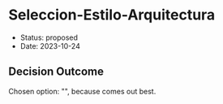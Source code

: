 # Seleccion-Estilo-Arquitectura

* Status: proposed
* Date: 2023-10-24

## Decision Outcome

Chosen option: "", because comes out best.
